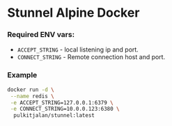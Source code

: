 # Stunnel Alpine Docker

### Required ENV vars:

- `ACCEPT_STRING` - local listening ip and port.
- `CONNECT_STRING` - Remote connection host and port.

### Example

```sh
docker run -d \
 --name redis \
 -e ACCEPT_STRING=127.0.0.1:6379 \
 -e CONNECT_STRING=10.0.0.123:6380 \
  pulkitjalan/stunnel:latest
```